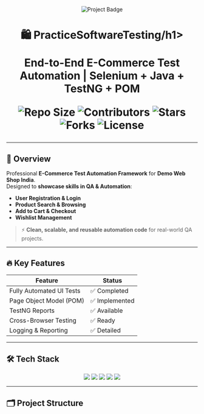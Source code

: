 <p align="center">
  <img src="https://img.shields.io/badge/Demo_Web_Shop-QA%20Automation-blue?style=for-the-badge&logo=selenium" alt="Project Badge"/>
</p>

<h1 align="center">🛍️ PracticeSoftwareTesting/h1>
<p align="center">
  <strong>End-to-End E-Commerce Test Automation | Selenium + Java + TestNG + POM</strong>
</p>

<p align="center">
  <img src="https://img.shields.io/github/repo-size/GThippeswamy/Demo-Web-Shop" alt="Repo Size"/>
  <img src="https://img.shields.io/github/contributors/GThippeswamy/Demo-Web-Shop" alt="Contributors"/>
  <img src="https://img.shields.io/github/stars/GThippeswamy/Demo-Web-Shop?style=social" alt="Stars"/>
  <img src="https://img.shields.io/github/forks/GThippeswamy/Demo-Web-Shop?style=social" alt="Forks"/>
  <img src="https://img.shields.io/github/license/GThippeswamy/Demo-Web-Shop" alt="License"/>
</p>

---

## 🌟 Overview
Professional **E-Commerce Test Automation Framework** for **Demo Web Shop India**.  
Designed to **showcase skills in QA & Automation**:

- **User Registration & Login**  
- **Product Search & Browsing**  
- **Add to Cart & Checkout**  
- **Wishlist Management**  

> ⚡ **Clean, scalable, and reusable automation code** for real-world QA projects.

---

## 🔥 Key Features

<div align="center">

| Feature | Status |
|---------|--------|
| Fully Automated UI Tests | ✅ Completed |
| Page Object Model (POM) | ✅ Implemented |
| TestNG Reports | ✅ Available |
| Cross-Browser Testing | ✅ Ready |
| Logging & Reporting | ✅ Detailed |

</div>

---

## 🛠 Tech Stack
<p align="center">
  <img src="https://img.shields.io/badge/Selenium-WebDriver-blue?logo=selenium&style=for-the-badge" />
  <img src="https://img.shields.io/badge/Java-JDK-orange?logo=java&style=for-the-badge" />
  <img src="https://img.shields.io/badge/TestNG-Framework-green?style=for-the-badge" />
  <img src="https://img.shields.io/badge/POM-Design%20Pattern-yellow?style=for-the-badge" />
  <img src="https://img.shields.io/badge/Maven-Build%20Tool-red?style=for-the-badge" />
</p>

---

## 🗂 Project Structure
